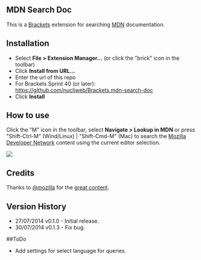 ## MDN Search Doc

This is a [Brackets](http://brackets.io) extension for searching [MDN](http://developer.mozilla.org/en-US/search) documentation. 

## Installation

* Select **File > Extension Manager...** (or click the "brick" icon in the toolbar)
* Click **Install from URL...**
* Enter the url of this repo
 * For Brackets Sprint 40 (or later): https://github.com/nucliweb/Brackets.mdn-search-doc
* Click **Install**

## How to use

Click the "M" icon in the toolbar, select **Navigate > Lookup in MDN** or press "Shift-Ctrl-M" (Wind/Linux) | "Shift-Cmd-M" (Mac) to search the [Mozilla Developer Network](http://developer.mozilla.org/en-US/search) content using the current editor selection.

![](https://raw.github.com/nucliweb/Brackets.mdn-search-doc/master/images/screenshot-0.1.1.png)

## Credits

Thanks to [@mozilla](http://twitter.com/mozilla) for the [great content](http://developer.mozilla.org).

## Version History

- 27/07/2014 v0.1.0 - Initial release.
- 30/07/2014 v0.1.3 - Fix bug.

##ToDo

- Add settings for select language for queries.
